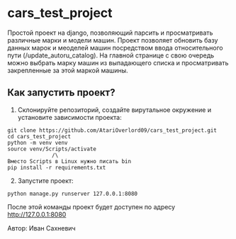 # cars_test_project

Простой проект на django, позволяющий парсить и просматривать различные марки и модели машин.
Проект позволяет обновить базу данных марок и меоделей машин посредством ввода относительного пути (/update_autoru_catalog).
На главной странице с свою очередь можно выбрать марку машин из выпадающего списка и просматривать закрепленные за этой маркой машины.

## Как запустить проект?

1. Склонируйте репозиторий, создайте вирутальное окружение и установите зависимости проекта:
```
git clone https://github.com/AtariOverlord09/cars_test_project.git
cd cars_test_project
python -m venv venv
source venv/Scripts/activate
              /\
Вместо Scripts в Linux нужно писать bin
pip install -r requirements.txt
```
2. Запустите проект:
```
python manage.py runserver 127.0.0.1:8080
```
После этой команды проект будет доступен по адресу http://127.0.0.1:8080

Автор: Иван Сахневич
